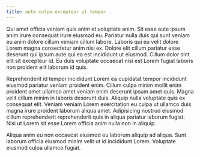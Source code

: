 ```yaml
---
title: aute culpa excepteur ut tempor
---
```


Qui amet officia veniam quis anim et voluptate anim. Sit esse aute ipsum anim irure consequat irure eiusmod eu. Pariatur nulla duis qui sunt veniam eu anim dolore cillum veniam cillum labore. Laboris qui eu velit dolore Lorem magna consectetur anim nisi ex. Dolore elit cillum pariatur esse deserunt qui ipsum aute qui ea est incididunt ut eiusmod. Cillum dolor sint elit sit excepteur id. Eu duis voluptate occaecat nisi est Lorem fugiat laboris non proident elit laborum id quis.

Reprehenderit id tempor incididunt Lorem ea cupidatat tempor incididunt eiusmod pariatur veniam proident enim. Cillum culpa minim mollit enim proident amet ullamco amet veniam enim deserunt ipsum amet quis. Magna velit cillum minim in laboris deserunt duis. Aliquip nulla voluptate quis ex consequat elit. Veniam veniam Lorem exercitation eu culpa ut ullamco duis magna irure proident laborum aliqua amet. Adipisicing nostrud eiusmod cillum reprehenderit reprehenderit quis in aliqua pariatur laborum fugiat. Nisi ut Lorem sit esse Lorem officia anim nulla non in aliquip.

Aliqua anim eu non occaecat eiusmod eu laborum aliquip ad aliqua. Sunt laborum officia eiusmod minim velit ut id incididunt Lorem. Voluptate eiusmod culpa ullamco fugiat.
